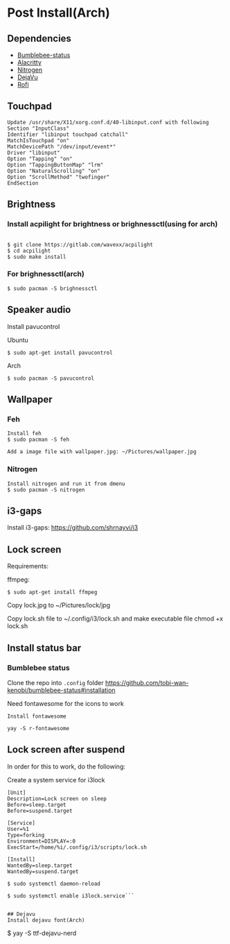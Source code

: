 # Post Install(Arch)


## Dependencies

- [Bumblebee-status](#bumblebee-status)
- [Alacritty](../alacritty/READMD.md)
- [Nitrogen](#nitrogen)
- [DejaVu](#dejavu)
- [Rofi](https://wiki.archlinux.org/title/rofi)

## Touchpad
```
Update /usr/share/X11/xorg.conf.d/40-libinput.conf with following
Section "InputClass"
Identifier "libinput touchpad catchall"
MatchIsTouchpad "on"
MatchDevicePath "/dev/input/event*"
Driver "libinput"
Option "Tapping" "on"
Option "TappingButtonMap" "lrm"
Option "NaturalScrolling" "on"
Option "ScrollMethod" "twofinger"
EndSection

```

## Brightness

### Install acpilight  for brightness or brighnessctl(using for arch)

```

$ git clone https://gitlab.com/wavexx/acpilight
$ cd acpilight
$ sudo make install

```

### For brighnessctl(arch)

```
$ sudo pacman -S brighnessctl
```

## Speaker audio
Install pavucontrol 

Ubuntu
```
$ sudo apt-get install pavucontrol
```

Arch
```
$ sudo pacman -S pavucontrol
```

## Wallpaper
### Feh
```
Install feh
$ sudo pacman -S feh

Add a image file with wallpaper.jpg: ~/Pictures/wallpaper.jpg
```

### Nitrogen
```
Install nitrogen and run it from dmenu
$ sudo pacman -S nitrogen 

```

## i3-gaps

Install i3-gaps: https://github.com/shrnayvi/i3

## Lock screen
Requirements: 

ffmpeg:
```
$ sudo apt-get install ffmpeg
```

Copy lock.jpg to ~/Pictures/lock/jpg

Copy lock.sh file to ~/.config/i3/lock.sh and make executable file
chmod +x lock.sh


## Install status bar

### Bumblebee status
Clone the repo into `.config` folder
https://github.com/tobi-wan-kenobi/bumblebee-status#installation

Need fontawesome for the icons to work

```
Install fontawesome

yay -S r-fontawesome
```

## Lock screen after suspend
In order for this to work, do the following:

Create a system service for i3lock

```
[Unit]
Description=Lock screen on sleep
Before=sleep.target
Before=suspend.target

[Service]
User=%1
Type=forking
Environment=DISPLAY=:0
ExecStart=/home/%i/.config/i3/scripts/lock.sh

[Install]
WantedBy=sleep.target
WantedBy=suspend.target

```

```
$ sudo systemctl daemon-reload
```

```
$ sudo systemctl enable i3lock.service```


## Dejavu
Install dejavu font(Arch)

```
$ yay -S ttf-dejavu-nerd
```
